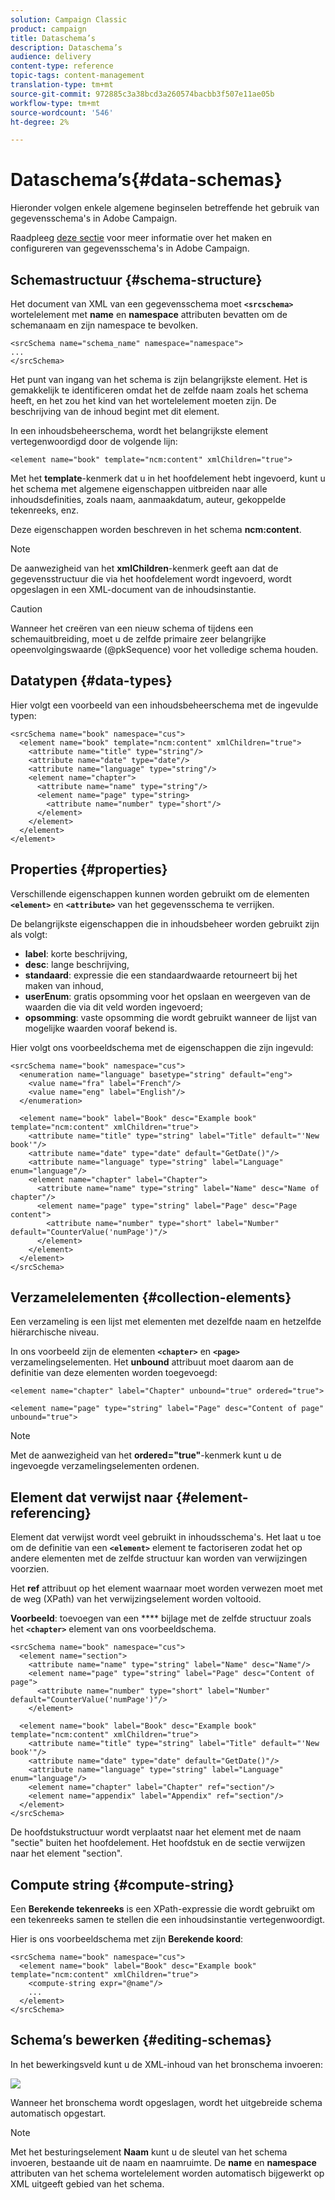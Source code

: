 ```yaml
---
solution: Campaign Classic
product: campaign
title: Dataschema’s
description: Dataschema’s
audience: delivery
content-type: reference
topic-tags: content-management
translation-type: tm+mt
source-git-commit: 972885c3a38bcd3a260574bacbb3f507e11ae05b
workflow-type: tm+mt
source-wordcount: '546'
ht-degree: 2%

---
```



# Dataschema’s{#data-schemas}

Hieronder volgen enkele algemene beginselen betreffende het gebruik van gegevensschema&#39;s in Adobe Campaign.

Raadpleeg [deze sectie](../../configuration/using/about-schema-edition.md) voor meer informatie over het maken en configureren van gegevensschema&#39;s in Adobe Campaign.

## Schemastructuur {#schema-structure}

Het document van XML van een gegevensschema moet **`<srcschema>`** wortelelement met **name** en **namespace** attributen bevatten om de schemanaam en zijn namespace te bevolken.

```
<srcSchema name="schema_name" namespace="namespace">
...
</srcSchema>
```

Het punt van ingang van het schema is zijn belangrijkste element. Het is gemakkelijk te identificeren omdat het de zelfde naam zoals het schema heeft, en het zou het kind van het wortelelement moeten zijn. De beschrijving van de inhoud begint met dit element.

In een inhoudsbeheerschema, wordt het belangrijkste element vertegenwoordigd door de volgende lijn:

```
<element name="book" template="ncm:content" xmlChildren="true">
```

Met het **template**-kenmerk dat u in het hoofdelement hebt ingevoerd, kunt u het schema met algemene eigenschappen uitbreiden naar alle inhoudsdefinities, zoals naam, aanmaakdatum, auteur, gekoppelde tekenreeks, enz.

Deze eigenschappen worden beschreven in het schema **ncm:content**.

>[!NOTE]
>
>De aanwezigheid van het **xmlChildren**-kenmerk geeft aan dat de gegevensstructuur die via het hoofdelement wordt ingevoerd, wordt opgeslagen in een XML-document van de inhoudsinstantie.

>[!CAUTION]
>
>Wanneer het creëren van een nieuw schema of tijdens een schemauitbreiding, moet u de zelfde primaire zeer belangrijke opeenvolgingswaarde (@pkSequence) voor het volledige schema houden.

## Datatypen {#data-types}

Hier volgt een voorbeeld van een inhoudsbeheerschema met de ingevulde typen:

```
<srcSchema name="book" namespace="cus">
  <element name="book" template="ncm:content" xmlChildren="true">
    <attribute name="title" type="string"/>
    <attribute name="date" type="date"/>
    <attribute name="language" type="string"/>
    <element name="chapter">
      <attribute name="name" type="string"/>
      <element name="page" type="string>
        <attribute name="number" type="short"/>
      </element>
    </element>
  </element>
</element>
```

## Properties {#properties}

Verschillende eigenschappen kunnen worden gebruikt om de elementen **`<element>`** en **`<attribute>`** van het gegevensschema te verrijken.

De belangrijkste eigenschappen die in inhoudsbeheer worden gebruikt zijn als volgt:

* **label**: korte beschrijving,
* **desc**: lange beschrijving,
* **standaard**: expressie die een standaardwaarde retourneert bij het maken van inhoud,
* **userEnum**: gratis opsomming voor het opslaan en weergeven van de waarden die via dit veld worden ingevoerd;
* **opsomming**: vaste opsomming die wordt gebruikt wanneer de lijst van mogelijke waarden vooraf bekend is.

Hier volgt ons voorbeeldschema met de eigenschappen die zijn ingevuld:

```
<srcSchema name="book" namespace="cus">
  <enumeration name="language" basetype="string" default="eng">    
    <value name="fra" label="French"/>    
    <value name="eng" label="English"/>   
  </enumeration>

  <element name="book" label="Book" desc="Example book" template="ncm:content" xmlChildren="true">
    <attribute name="title" type="string" label="Title" default="'New book'"/>
    <attribute name="date" type="date" default="GetDate()"/>
    <attribute name="language" type="string" label="Language" enum="language"/>
    <element name="chapter" label="Chapter">
      <attribute name="name" type="string" label="Name" desc="Name of chapter"/>
      <element name="page" type="string" label="Page" desc="Page content">
        <attribute name="number" type="short" label="Number" default="CounterValue('numPage')"/>
      </element>
    </element>
  </element>
</srcSchema>
```

## Verzamelelementen {#collection-elements}

Een verzameling is een lijst met elementen met dezelfde naam en hetzelfde hiërarchische niveau.

In ons voorbeeld zijn de elementen **`<chapter>`** en **`<page>`** verzamelingselementen. Het **unbound** attribuut moet daarom aan de definitie van deze elementen worden toegevoegd:

```
<element name="chapter" label="Chapter" unbound="true" ordered="true">
```

```
<element name="page" type="string" label="Page" desc="Content of page" unbound="true">
```

>[!NOTE]
>
>Met de aanwezigheid van het **ordered=&quot;true&quot;**-kenmerk kunt u de ingevoegde verzamelingselementen ordenen.

## Element dat verwijst naar {#element-referencing}

Element dat verwijst wordt veel gebruikt in inhoudsschema&#39;s. Het laat u toe om de definitie van een **`<element>`** element te factoriseren zodat het op andere elementen met de zelfde structuur kan worden van verwijzingen voorzien.

Het **ref** attribuut op het element waarnaar moet worden verwezen moet met de weg (XPath) van het verwijzingselement worden voltooid.

**Voorbeeld**: toevoegen van een  **** bijlage met de zelfde structuur zoals het  **`<chapter>`** element van ons voorbeeldschema.

```
<srcSchema name="book" namespace="cus">
  <element name="section">
    <attribute name="name" type="string" label="Name" desc="Name"/>
    <element name="page" type="string" label="Page" desc="Content of page">
      <attribute name="number" type="short" label="Number" default="CounterValue('numPage')"/>
    </element>

  <element name="book" label="Book" desc="Example book" template="ncm:content" xmlChildren="true">
    <attribute name="title" type="string" label="Title" default="'New book'"/>
    <attribute name="date" type="date" default="GetDate()"/>
    <attribute name="language" type="string" label="Language" enum="language"/>
    <element name="chapter" label="Chapter" ref="section"/>
    <element name="appendix" label="Appendix" ref="section"/>
  </element>
</srcSchema>
```

De hoofdstukstructuur wordt verplaatst naar het element met de naam &quot;sectie&quot; buiten het hoofdelement. Het hoofdstuk en de sectie verwijzen naar het element &quot;section&quot;.

## Compute string {#compute-string}

Een **Berekende tekenreeks** is een XPath-expressie die wordt gebruikt om een tekenreeks samen te stellen die een inhoudsinstantie vertegenwoordigt.

Hier is ons voorbeeldschema met zijn **Berekende koord**:

```
<srcSchema name="book" namespace="cus">
  <element name="book" label="Book" desc="Example book" template="ncm:content" xmlChildren="true">
    <compute-string expr="@name"/>
    ...
  </element>
</srcSchema>
```

## Schema’s bewerken {#editing-schemas}

In het bewerkingsveld kunt u de XML-inhoud van het bronschema invoeren:

![](assets/d_ncs_integration_schema_edition.png)

Wanneer het bronschema wordt opgeslagen, wordt het uitgebreide schema automatisch opgestart.

>[!NOTE]
>
>Met het besturingselement **Naam** kunt u de sleutel van het schema invoeren, bestaande uit de naam en naamruimte. De **name** en **namespace** attributen van het schema wortelelement worden automatisch bijgewerkt op XML uitgeeft gebied van het schema.
